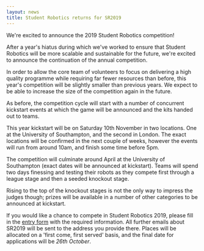 ```yaml
---
layout: news
title: Student Robotics returns for SR2019
---
```


We're excited to announce the 2019 Student Robotics competition!

After a year's hiatus during which we've worked to ensure that Student Robotics
will be more scalable and sustainable for the future, we're excited to announce
the continuation of the annual competition.

In order to allow the core team of volunteers to focus on delivering a high
quality programme while requiring far fewer resources than before, this year's
competition will be slightly smaller than previous years. We expect to be able
to increase the size of the competition again in the future.

As before, the competition cycle will start with a number of concurrent
kickstart events at which the game will be announced and the kits handed out to
teams.

This year kickstart will be on Saturday 10th November in two locations. One at
the University of Southampton, and the second in London. The exact locations
will be confirmed in the next couple of weeks, however the events will run from
around 10am, and finish some time before 5pm.

The competition will culminate around April at the University of Southampton
(exact dates will be announced at kickstart). Teams will spend two days
finessing and testing their robots as they compete first through a league stage
and then a seeded knockout stage.

Rising to the top of the knockout stages is not the only way to impress the
judges though; prizes will be available in a number of other categories to be
announced at kickstart.

If you would like a chance to compete in Student Robotics 2019, please fill in the
[entry form][entry-form] with the required information. All further emails about
SR2019 will be sent to the address you provide there. Places will be allocated on a 
'first come, first served' basis, and the final date for applications will be *26th October*. 

[entry-form]: https://studentrobotics.us12.list-manage.com/subscribe?u=1af17c2a3426de258620aae46&id=dd9ef8ad9f
